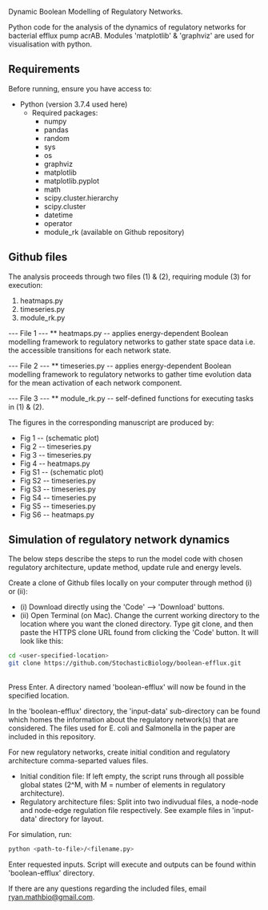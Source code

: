 Dynamic Boolean Modelling of Regulatory Networks.

Python code for the analysis of the dynamics of regulatory networks for bacterial efflux pump acrAB. Modules 'matplotlib' & 'graphviz' are used for visualisation with python.

## Requirements

Before running, ensure you have access to:
- Python (version 3.7.4 used here)
  - Required packages:
    - numpy
    - pandas
    - random
    - sys
    - os
    - graphviz
    - matplotlib
    - matplotlib.pyplot
    - math
    - scipy.cluster.hierarchy
    - scipy.cluster
    - datetime
    - operator
    - module_rk (available on Github repository)


## Github files

The analysis proceeds through two files (1) & (2), requiring module (3) for execution:
1) heatmaps.py
2) timeseries.py
3) module_rk.py

--- File 1 ---
** heatmaps.py -- applies energy-dependent Boolean modelling framework to regulatory networks to gather state space data i.e. the accessible transitions for each network state.

--- File 2 ---
** timeseries.py -- applies energy-dependent Boolean modelling framework to regulatory networks to gather time evolution data  for the mean activation of each network component.

--- File 3 ---
** module_rk.py -- self-defined functions for executing tasks in (1) & (2).


The figures in the corresponding manuscript are produced by:
  - Fig 1 -- (schematic plot)
  - Fig 2 -- timeseries.py 
  - Fig 3 -- timeseries.py
  - Fig 4 -- heatmaps.py
  - Fig S1 -- (schematic plot)
  - Fig S2 -- timeseries.py
  - Fig S3 -- timeseries.py
  - Fig S4 -- timeseries.py
  - Fig S5 -- timeseries.py
  - Fig S6 -- heatmaps.py

## Simulation of regulatory network dynamics

The below steps describe the steps to run the model code with chosen regulatory architecture, update method, update rule and energy levels.

Create a clone of Github files locally on your computer through method (i) or (ii):
- (i) Download directly using the 'Code' --> 'Download' buttons.
- (ii) Open Terminal (on Mac). Change the current working directory to the location where you want the cloned directory. Type git clone, and then paste the HTTPS clone URL found from clicking the 'Code' button. It will look like this:<br/>
```sh 
cd <user-specified-location> 
git clone https://github.com/StochasticBiology/boolean-efflux.git 
``` 
<br/>
Press Enter. A directory named 'boolean-efflux' will now be found in the specified location.

In the 'boolean-efflux' directory, the 'input-data' sub-directory can be found which homes the information about the regulatory network(s) that are considered. The files used for E. coli and Salmonella in the paper are included in this repository.

For new regulatory networks, create initial condition and regulatory architecture comma-separted values files.
   - Initial condition file: If left empty, the script runs through all possible global states (2^M, with M = number of elements in regulatory architecture).
   - Regulatory architecture files: Split into two indivudual files, a node-node and node-edge regulation file respectively.
See example files in 'input-data' directory for layout.

For simulation, run:
```sh
python <path-to-file>/<filename.py>
```

Enter requested inputs. Script will execute and outputs can be found within 'boolean-efflux' directory.

If there are any questions regarding the included files, email ryan.mathbio@gmail.com.

